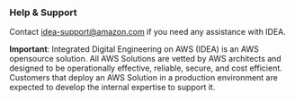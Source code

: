 ### Help & Support

Contact [idea-support@amazon.com](mailto:idea-support@amazon.com) if you need any assistance with IDEA.

>
**Important**: Integrated Digital Engineering on AWS (IDEA) is an AWS opensource solution. All AWS Solutions are vetted by AWS architects and designed to be operationally effective, reliable, secure, and cost efficient. Customers that deploy an AWS Solution in a production environment are expected to develop the internal expertise to support it.
